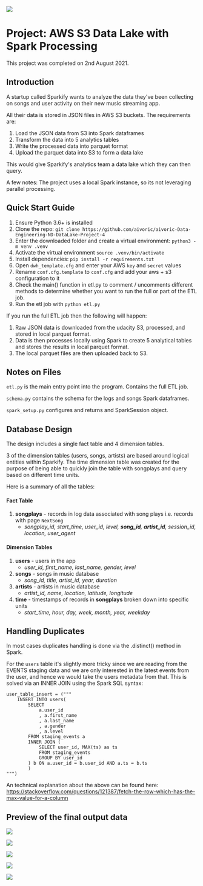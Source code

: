 ![](redshift_image.png)

# Project: AWS S3 Data Lake with Spark Processing

This project was completed on 2nd August 2021.

## Introduction

A startup called Sparkify wants to analyze the data they've been collecting on songs and user activity on their new music streaming app. 

All their data is stored in JSON files in AWS S3 buckets. The requirements are:
1. Load the JSON data from S3 into Spark dataframes
2. Transform the data into  5 analytics tables
3. Write the processed data into parquet format
4. Upload the parquet data into S3 to form a data lake
 
This would give Sparkify's analytics team a data lake which they can then query.

A few notes:
The project uses a local Spark instance, so its not leveraging parallel processing.

## Quick Start Guide

1. Ensure Python 3.6+ is installed
2. Clone the repo: ```git clone https://github.com/aivoric/aivoric-Data-Engineering-ND-DataLake-Project-4```
3. Enter the downloaded folder and create a virtual environment: ```python3 -m venv .venv```
4. Activate the virtual environment ```source .venv/bin/activate```
5. Install dependencies: ```pip install -r requirements.txt```
6. Open ```dwh_template.cfg``` and enter your AWS ```key``` and ```secret``` values
7. Rename ```conf.cfg.template``` to ```conf.cfg``` and add your aws + s3 configuration to it
8. Check the main() function in etl.py to comment / uncomments different methods to determine whether you want to run the full or part of the ETL job.
9. Run the etl job with ```python etl.py```

If you run the full ETL job then the following will happen:
1. Raw JSON data is downloaded from the udacity S3, processed, and stored in local parquet format.
2. Data is then processes locally using Spark to create 5 analytical tables and stores the results in local parquet format.
3. The local parquet files are then uploaded back to S3.


## Notes on Files

```etl.py``` is the main entry point into the program. Contains the full ETL job.

```schema.py``` contains the schema for the logs and songs Spark dataframes.

```spark_setup.py``` configures and returns and SparkSession object.


## Database Design

The design includes a single fact table and 4 dimension tables.

3 of the dimension tables (users, songs, artists) are based around logical entities within Sparkify. The time dimension table was created for the purpose of being able to quickly join the table with songplays and query based on different time units.

Here is a summary of all the tables:

#### **Fact Table**

1. **songplays** - records in log data associated with song plays i.e. records with page `NextSong`
    - *songplay_id, start_time, user_id, level, **song_id**, **artist_id**, session_id, location, user_agent*

#### **Dimension Tables**

1. **users** - users in the app
    - *user_id, first_name, last_name, gender, level*
2. **songs** - songs in music database
    - *song_id, title, artist_id, year, duration*
3. **artists** - artists in music database
    - *artist_id, name, location, latitude, longitude*
4. **time** - timestamps of records in **songplays** broken down into specific units
    - *start_time, hour, day, week, month, year, weekday*

## Handling Duplicates

In most cases duplicates handling is done via the .distinct() method in Spark.

For the ```users``` table it's slightly more tricky since we are reading from the EVENTS staging data and we are only interested in the latest events from the user, and hence we would take the users metadata from that. This is solved via an INNER JOIN using the Spark SQL syntax:

```
user_table_insert = ("""
    INSERT INTO users(
        SELECT
            a.user_id
            , a.first_name
            , a.last_name
            , a.gender
            , a.level
        FROM staging_events a
        INNER JOIN (
            SELECT user_id, MAX(ts) as ts
            FROM staging_events
            GROUP BY user_id
        ) b ON a.user_id = b.user_id AND a.ts = b.ts
        )
""")
```

An technical explanation about the above can be found here:
https://stackoverflow.com/questions/121387/fetch-the-row-which-has-the-max-value-for-a-column


## Preview of the final output data


![](output_preview/song_table.png)

![](output_preview/artist_table.png)

![](output_preview/user_table.png)

![](output_preview/songplay_table.png)

![](output_preview/time_table.png)